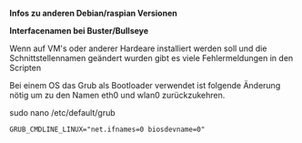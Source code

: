 **Infos zu anderen Debian/raspian Versionen**

**Interfacenamen bei Buster/Bullseye**

Wenn auf VM's oder anderer Hardeare installiert werden soll
und die Schnittstellennamen geändert wurden
gibt es viele Fehlermeldungen in den Scripten

Bei einem OS das Grub als Bootloader verwendet ist folgende Änderung nötig
um zu den Namen eth0 und wlan0 zurückzukehren.

sudo nano /etc/default/grub
```
GRUB_CMDLINE_LINUX="net.ifnames=0 biosdevname=0"
```


